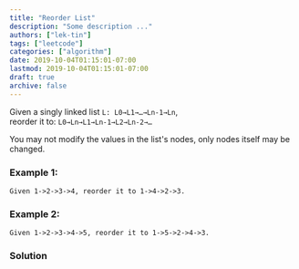 ```yaml
---
title: "Reorder List"
description: "Some description ..."
authors: ["lek-tin"]
tags: ["leetcode"]
categories: ["algorithm"]
date: 2019-10-04T01:15:01-07:00
lastmod: 2019-10-04T01:15:01-07:00
draft: true
archive: false
---
```

Given a singly linked list `L: L0→L1→…→Ln-1→Ln`,  
reorder it to: `L0→Ln→L1→Ln-1→L2→Ln-2→…`  

You may not modify the values in the list's nodes, only nodes itself may be changed.  

### Example 1:
```
Given 1->2->3->4, reorder it to 1->4->2->3.
```
### Example 2:
```
Given 1->2->3->4->5, reorder it to 1->5->2->4->3.
```

### Solution
```python
```
